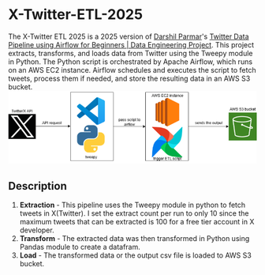 # X-Twitter-ETL-2025
The X-Twitter ETL 2025 is a 2025 version of [Darshil Parmar](https://www.linkedin.com/in/darshil-parmar/)'s [Twitter Data Pipeline using Airflow for Beginners | Data Engineering Project](https://www.youtube.com/watch?v=q8q3OFFfY6c). This project extracts, transforms, and loads data from Twitter using the Tweepy module in Python. The Python script is orchestrated by Apache Airflow, which runs on an AWS EC2 instance. Airflow schedules and executes the script to fetch tweets, process them if needed, and store the resulting data in an AWS S3 bucket.
![twitter_x_etl_diagram](twitter_x_etl_diagram.png)

## Description
1. **Extraction** - This pipeline uses the Tweepy module in python to fetch tweets in X(Twitter). I set the extract count per run to only 10 since the maximum tweets that can be extracted is 100 for a free tier account in X developer.
2. **Transform** - The extracted data was then transformed in Python using Pandas module to create a datafram.
3. **Load** - The transformed data or the output csv file is loaded to AWS S3 bucket.
